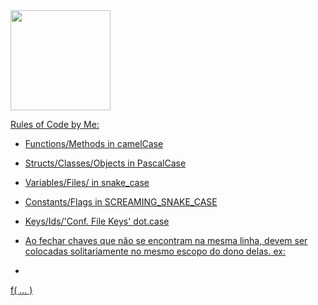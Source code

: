 


<div style="color: linen; border-color: linen">
  <a href="https://github.com/PothpothBR">
  <img height="160em" src="https://github-readme-stats.vercel.app/api?username=PothpothBR&show_icons=true&theme=dark&include_all_commits=true&count_private=true"/>
</div>

Rules of Code by Me:
* Functions/Methods in camelCase
* Structs/Classes/Objects in PascalCase
* Variables/Files/ in snake_case
* Constants/Flags in SCREAMING_SNAKE_CASE
* Keys/Ids/'Conf. File Keys' dot.case

* Ao fechar chaves que não se encontram na mesma linha, devem ser colocadas solitariamente no mesmo escopo do dono delas.
  ex:
* ```
f(
    ...
)
```
